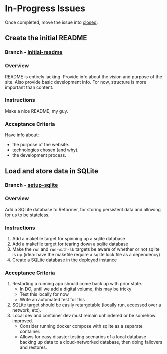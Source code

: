 # In-Progress Issues

Once completed, move the issue into [closed](./closed.md).

## Create the initial README

### Branch - [initial-readme](https://git.sr.ht/~jamesaorson/reformer/tree/initial-readme)

### Overview

README is entirely lacking. Provide info about the vision and purpose of the site. Also provide basic development info.
For now, structure is more important than content.

### Instructions

Make a nice README, my guy.

### Acceptance Criteria

Have info about:

- the purpose of the website.
- technologies chosen (and why).
- the development process.

## Load and store data in SQLite

### Branch - [setup-sqlite](https://git.sr.ht/~jamesaorson/reformer/tree/setup-sqlite)

### Overview

Add a SQLite database to Reformer, for storing persistent data and allowing for us to be stateless.

### Instructions

1. Add a makefile target for spinning up a sqlite database
1. Add a makefile target for tearing down a sqlite database
1. Make the `run` and `run-with-lb` targets be aware of whether or not sqlite is up
(idea: have the makefile require a sqlite lock file as a dependency)
1. Create a SQLite database in the deployed instance

### Acceptance Criteria

1. Restarting a running app should come back up with prior state.
    - In DO, until we add a digital volume, this may be tricky
    - Test this locally for now
    - Write an automated test for this
1. SQLite target should be easily retargetable (locally run, accessed over a network, etc).
1. Local dev and container dev must remain unhindered or be somehow improved.
    - Consider running docker compose with sqlite as a separate container.
    - Allows for easy disaster testing scenarios of a local database backing up data to a cloud-networked database,
    then doing failovers and restores.
